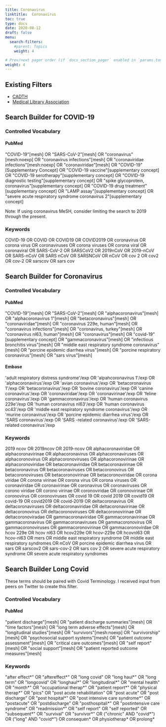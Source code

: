 ```yaml
---
title: Coronavirus
linktitle:  Coronavirus
toc: true
type: docs
date: 2020-08-12
draft: false
menu:
  search-filters:
    #parent: Topics
    weight: 4

# Prev/next pager order (if `docs_section_pager` enabled in `params.toml`)
weight: 4
---
```

## Existing Filters

* [CADTH](https://covid.cadth.ca/literature-searching-tools/cadth-covid-19-search-strings/#covid-19-medline)
* [Medical Library Association](https://www.mlanet.org/page/covid-19-literature-searching)
## Search Builder for COVID-19

### Controlled Vocabulary

#### PubMed

"COVID-19"[mesh] OR "SARS-CoV-2"[mesh] OR "coronavirus"[mesh:noexp] OR "coronavirus infections"[mesh] OR "coronaviridae infections"[mesh:noexp] OR "coronaviridae"[mesh] OR "COVID-19" [Supplementary Concept] OR "COVID-19 vaccine"[supplementary concept] OR "COVID-19 serotherapy"[supplementary concept] OR "COVID-19 diagnostic testing"[supplementary concept] OR "spike glycoprotein, coronavirus"[supplementary concept] OR "COVID-19 drug treatment"[supplementary concept] OR "LAMP assay"[supplementary concept] OR "severe acute respiratory syndrome coronavirus 2"[supplementary concept]

Note: If using coronavirus MeSH, consider limiting the search to 2019 through the present.


### Keywords

COVID-19 OR COVID OR COVID19 OR COVID2019 OR coronavirus OR corona virus OR coronaviruses OR corona viruses OR corona viral OR coronaviral OR SARS-CoV-2 OR SARSCoV2 OR 2019nCoV OR 2019-nCoV OR SARS-nCoV OR SARS nCoV OR SARSNCoV OR nCoV OR cov 2 OR cov2 OR cov-2 OR sarscov OR sars cov

## Search Builder for Coronavirus

### Controlled Vocabulary

#### PubMed

"COVID-19"[mesh] OR "SARS-CoV-2"[mesh] OR "alphacoronavirus"[mesh] OR "alphacoronavirus 1"[mesh] OR "betacoronavirus"[mesh] OR "coronaviridae"[mesh] OR "coronavirus 229e, human"[mesh] OR "coronavirus infections"[mesh] OR "coronavirus, turkey"[mesh] OR "coronavirus nl63, human"[mesh] OR "coronavirus"[mesh] OR "covid-19"[supplementary concept] OR "gammacoronavirus"[mesh] OR "infectious bronchitis virus"[mesh] OR "middle east respiratory syndrome coronavirus"[mesh] OR "porcine epidemic diarrhea virus"[mesh] OR "porcine respiratory coronavirus"[mesh] OR "sars virus"[mesh]

#### Embase

'adult respiratory distress syndrome'/exp OR 'alpahcoronavirus 1'/exp OR 'alphacoronavirus'/exp OR 'avian coronavirus'/exp OR 'betacoronavirus 1'/exp OR 'betacoronavirus'/exp OR 'bovine coronavirus'/exp OR 'canine coronavirus'/exp OR 'coronaviridae'/exp OR 'coronavirinae'/exp OR 'feline coronavirus'/exp OR 'gammacoronavirus'/exp OR 'human coronavirus 229e'/exp OR 'human coronavirus nl63'/exp OR 'human coronavirus oc43'/exp OR 'middle east respiratory syndrome coronavirus'/exp OR 'murine coronavirus'/exp OR 'porcine epidemic diarrhea virus'/exp OR 'SARS coronavirus'/exp OR 'SARS -related coronavirus'/exp OR 'SARS-related coronavirus'/exp

### Keywords

2019 ncov OR 2019ncov OR 2019-ncov OR alphacoronaviridae OR alphacoronavirinae OR alphacoronavirus OR alphacoronaviruses OR alphacoronovirus OR alphacoronoviruses OR alphacoronovirinae OR alphacoronoviridae OR betacoronaviridae OR betacoronavirinae OR betacoronavirus OR betacoronaviruses OR betacoronovirus OR betacoronoviruses OR betacoronovirinae OR betacoronoviridae OR corona viridae OR corona virinae OR corona virus OR corona viruses OR coronaviridae OR coronavirinae OR coronavirus OR coronaviruses OR corono viridae OR corono virinae OR coronoviridae OR coronovirinae OR coronovirus OR coronoviruses OR covid 19 OR covid 2019 OR covid19 OR covid-19 OR covid2019 OR covid-2019 OR deltacoronavirus OR deltacoronaviruses OR deltacoronaviridae OR deltacoronavirinae OR deltacoronovirus OR deltacoronoviruses OR deltacoronovirinae OR deltacoronoviradae OR gammacoronaviridae OR gammacoronavirinae OR gammacoronavirus OR gammacoronaviruses OR gammacoronovirus OR gammacoronoviruses OR gammacoronovirinae OR gammacoronovirdae OR hcov 229e OR hcov nl63 OR hcov229e OR hcov-229e OR hcovnl63 OR hcov-nl63 OR mers OR middle east respiratory syndrome OR middle east respiratory syndromes OR nCoV OR porcine epidemic diarrhea virus OR sars OR sarscov2 OR sars-cov-2 OR sars cov 2 OR severe acute respiratory syndrome OR severe acute respiratory syndromes



## Search Builder Long Covid 

These terms should be paired with Covid Terminology. I received input from peers on Twitter to create this filter.

### Controlled Vocabulary

#### PubMed

"patient discharge"[mesh] OR "patient discharge summaries"[mesh] OR "time factors"[mesh] OR "long term adverse effects"[mesh] OR "longitudinal studies"[mesh] OR "survivors"[mesh:noexp] OR "survivorship"[mesh] OR "psychosocial support systems"[mesh] OR "patient outcome assessment"[mesh] OR "critical care outcomes"[mesh] OR "self report"[mesh] OR "social support"[mesh] OR "patient reported outcome measures"[mesh] 

### Keywords

"after effect*" OR "aftereffect*" OR "long covid" OR "long haul*" OR "long term" OR "longcovid" OR "longhaul*" OR "longitudinal*" OR "mental health" OR "month*" OR "occupational therap*" OR "patient report*" OR "physical therap*" OR "pics" OR "post acute rehabilitation" OR "post acute" OR "post discharge" OR "post hospital*" OR "post intensive care syndrome*" OR "postacute" OR "postdischarge" OR "posthospitali*" OR "postintensive care syndrome" OR "readmission*" OR "self report" OR "self reported" OR "subsequent*" OR "survival" OR "survivor*" OR ("chronic" AND "covid*") OR ("long" AND "covid*") OR consequen* OR physiotherap* OR prolong*

